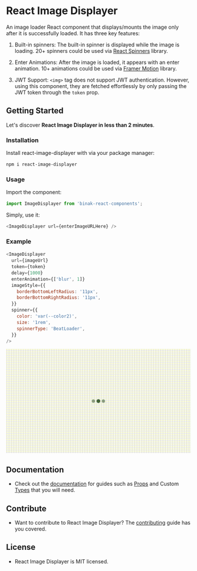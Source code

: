 # React Image Displayer

An image loader React component that displays/mounts the image only after it is successfully loaded. It has three key features:

1. Built-in spinners: The built-in spinner is displayed while the image is loading. 20+ spinners could be used via [React Spinners](https://www.davidhu.io/react-spinners/) library.

2. Enter Animations: After the image is loaded, it appears with an enter animation. 10+ animations could be used via [Framer Motion](https://www.framer.com/motion/) library.

3. JWT Support: `<img>` tag does not support JWT authentication. However, using this component, they are fetched effortlessly by only passing the JWT token through the `token` prop.

## Getting Started

Let's discover **React Image Displayer in less than 2 minutes**.

### Installation

Install react-image-displayer with via your package manager:

```bash
npm i react-image-displayer
```

### Usage

Import the component:

```javascript
import ImageDisplayer from 'binak-react-components';
```

Simply, use it:

```javascript
<ImageDisplayer url={enterImageURLHere} />
```

### Example

```javascript
<ImageDisplayer
  url={imageUrl}
  token={token}
  delay={1000}
  enterAnimation={['blur', 1]}
  imageStyle={{
    borderBottomLeftRadius: '11px',
    borderBottomRightRadius: '11px',
  }}
  spinner={{
    color: 'var(--color2)',
    size: '1rem',
    spinnerType: 'BeatLoader',
  }}
/>
```

![Result](./react-image-displayer-docs//docs/img/result.gif)

## Documentation

- Check out the [documentation](https://sdenizozturk.github.io/react-image-displayer/) for guides such as [Props](https://sdenizozturk.github.io/react-image-displayer/docs/props-types/props/) and Custom [Types](https://sdenizozturk.github.io/react-image-displayer/docs/props-types/types/) that you will need.

## Contribute

- Want to contribute to React Image Displayer? The [contributing](https://sdenizozturk.github.io/react-image-displayer/docs/contributing) guide has you covered.

## License

- React Image Displayer is MIT licensed.
